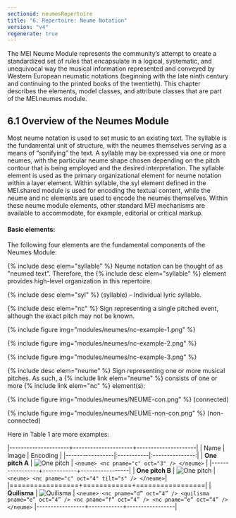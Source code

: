```yaml
---
sectionid: neumesRepertoire
title: "6. Repertoire: Neume Notation"
version: "v4"
regenerate: true
---
```


The MEI Neume Module represents the community’s attempt to create a standardized set of rules that encapsulate in a logical, systematic, and unequivocal way the musical information represented and conveyed by Western European neumatic notations (beginning with the late ninth century and continuing to the printed books of the twentieth). This chapter describes the elements, model classes, and attribute classes that are part of the MEI.neumes module.

## 6.1 Overview of the Neumes Module

Most neume notation is used to set music to an existing text. The syllable is the fundamental unit of structure, with the neumes themselves serving as a means of “sonifying” the text. A syllable may be expressed via one or more neumes, with the particular neume shape chosen depending on the pitch contour that is being employed and the desired interpretation. The syllable element is used as the primary organizational element for neume notation within a layer element. Within syllable, the syl element defined in the MEI.shared module is used for encoding the textual content, while the neume and nc elements are used to encode the neumes themselves. Within these neume module elements, other standard MEI mechanisms are available to accommodate, for example, editorial or critical markup.


#### Basic elements:

The following four elements are the fundamental components of the Neumes Module:

{% include desc elem="syllable" %}
Neume notation can be thought of as "neumed text". Therefore, the {% include desc elem="syllable" %} element provides high-level organization in this repertoire.

{% include desc elem="syl" %}
(syllable) – Individual lyric syllable.

{% include desc elem="nc" %}
Sign representing a single pitched event, although the exact pitch may not be known.

{% include figure img="modules/neumes/nc-example-1.png" %}

{% include figure img="modules/neumes/nc-example-2.png" %}

{% include figure img="modules/neumes/nc-example-3.png" %}

{% include desc elem="neume" %}
Sign representing one or more musical pitches. As such, a {% include link elem="neume" %} consists of one or more {% include link elem="nc" %} element(s): 

{% include figure img="modules/neumes/NEUME-con.png" %} (connected) 

{% include figure img="modules/neumes/NEUME-non-con.png" %} (non-connected)



Here in Table 1 are more examples:

|---------------------+---------------------+---------------------|
| Name            | Image      |        Encoding |
|-----------------|:-----------|:---------------:|
| **One pitch A**  |  ![One pitch](/guidelines/images/v4/modules/neumes/one-pitch-ex-a.png "One pitch A") | `<neume> <nc pname="c" oct="3" /> </neume>` |
|-----------------+------------+-----------------|
| **One pitch B**     |   ![One pitch](/guidelines/images/v4/modules/neumes/one-pitch-ex-b.png "One pitch B")          |`<neume> <nc pname="c" oct="4" tilt="s" /> </neume>`|
|=================+============+=================|
| **Quilisma**        |    ![Quilisma](/guidelines/images/v4/modules/neumes/quilisma.png "Quilisma")         |      `<neume> <nc pname=“d” oct=“4” /> <quilisma pname=“e” oct=“4” /> <nc pname=“f” oct=“4” /> <nc pname=“e” oct=“4” /> </neume>` 
|-----------------+------------+-----------------|
